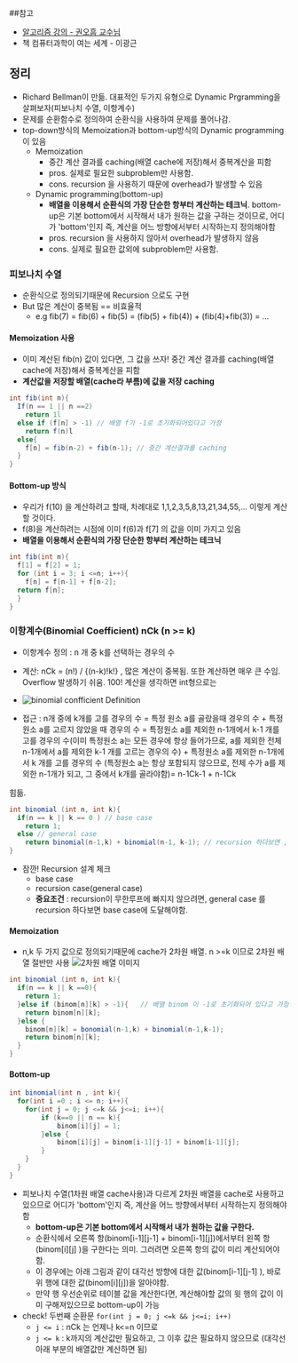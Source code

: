##참고
- [알고리즘 강의 - 권오흠 교수님](https://www.inflearn.com/course/알고리즘-강좌/)
- 책 컴퓨터과학이 여는 세계 - 이광근

## 정리
- Richard Bellman이 만듦. 대표적인 두가지 유형으로 Dynamic Prgramming을 살펴보자(피보나치 수열, 이항계수)
- 문제를 순환함수로 정의하여 순환식을 사용하여 문제를 풀어나감.
- top-down방식의 Memoization과 bottom-up방식의 Dynamic programming 이 있음
  - Memoization
    - 중간 계산 결과를 caching(배열 cache에 저장)해서 중복계산을 피함
    - pros. 실제로 필요한 subproblem만 사용함. 
    - cons. recursion 을 사용하기 때문에 overhead가 발생할 수 있음 
  - Dynamic programming(bottom-up)
    - **배열을 이용해서 순환식의 가장 단순한 항부터 계산하는 테크닉**. bottom-up은 기본 bottom에서 시작해서 내가 원하는 값을 구하는 것이므로, 어디가 'bottom'인지 즉, 계산을 어느 방향에서부터 시작하는지 정의해야함
    - pros. recursion 을 사용하지 않아서 overhead가 발생하지 않음
    - cons. 실제로 필요한 값외에 subproblem만 사용함. 

### 피보나치 수열
- 순환식으로 정의되기때문에 Recursion 으로도 구현
- But 많은 계산이 중복됨 == 비효율적 
  - e.g fib(7) = fib(6) + fib(5) = (fib(5) + fib(4)) + (fib(4)+fib(3)) = ...
#### **Memoization** 사용
- 이미 계산된 fib(n)	값이 있다면, 그 값을 쓰자! 중간 계산 결과를 caching(배열 cache에 저장)해서 중복계산을 피함
- **계산값을 저장할 배열(cache라 부름)에 값을 저장 caching**  

```java
int fib(int n){
  If(n == 1 || n ==2)
	return 1l
  else if (f[n] > -1) // 배열 f가 -1로 초기화되어있다고 가정
	return f(n)l
  else{
	f[n] = fib(n-2) + fib(n-1); // 중간 계산결과를 caching
  }
}
```
	
#### Bottom-up 방식
- 우리가 f(10) 을 계산하려고 할때, 차례대로 1,1,2,3,5,8,13,21,34,55,... 이렇게 계산할 것이다. 
- f(8)을 계산하려는 시점에 이미 f(6)과 f[7] 의 값을 이미 가지고 있음
- **배열을 이용해서 순환식의 가장 단순한 항부터 계산하는 테크닉**
  
```java
int fib(int n){
  f[1] = f[2] = 1;
  for (int i = 3; i <=n; i++){
  	f[n] = f[n-1] + f[n-2];
  return f[n]; 
  }
}	
```  

### 이항계수(Binomial Coefficient) nCk (n >= k)
- 이항계수 정의 : n 개 중 k를 선택하는 경우의 수
- 계산: nCk = (n!) / {(n-k)!k!} , 많은 계산이 중복됨. 또한 계산하면 매우 큰 수임. Overflow 발생하기 쉬움. 100! 계산을 생각하면 int형으로는

- ![binomial confficient Definition]()
- 접근 : n개 중에 k개를 고를 경우의 수 = 특정 원소 a를 골랐을때 경우의 수 + 특정원소 a를 고르지 않았을 때 경우의 수 = 특정원소 a를 제외한 n-1개에서 k-1 개를 고를 경우의 수(이미 특정원소 a는 모든 경우에 항상 들어가므로, a를 제외한 전체 n-1개에서 a를 제외한 k-1 개를 고르는 경우의 수) + 특정원소 a를 제외한 n-1개에서 k 개를 고를 경우의 수 (특정원소 a는 항상 포함되지 않으므로, 전체 수가 a를 제외한 n-1개가 되고, 그 중에서 k개를 골라야함)= n-1Ck-1 + n-1Ck

힘듦.  

```java
int binomial (int n, int k){
  if(n == k || k == 0 ) // base case
	return 1;
  else // general case
	return binomial(n-1,k) + binomial(n-1, k-1); // recursion 하다보면 , 첫 항은 n = k , 두번째 항은 k=0 에 도달하게 됨.
} 
```   

- 잠깐! Recursion 설계 체크 
	- base case
	- recursion case(general case)
	- **중요조건** : recursion이 무한루프에 빠지지 않으려면, general case 를 recursion 하다보면 base case에 도달해야함.   

#### Memoization
- n,k 두 가지 값으로 정의되기때문에 cache가 2차원 배열. n >=k 이므로 2차원 배열 절반만 사용 ![2차원 배열 이미지]()
```java
int binomial (int n, int k){
  if(n == k || k ==0){
	return 1;
  }else if (binom[n][k] > -1){   // 배열 binom 이 -1로 초기화되어 있다고 가정
	return binom[n][k];
  }else {
	binom[n][k] = bonomial(n-1,k) + binomial(n-1,k-1);
	return binom[n][k];
  }
}
```

#### Bottom-up
```java
int binomial(int n , int k){
  for(int i =0 ; i <= n; i++){
	for(int j = 0; j <=k && j<=i; i++){
		if (k==0 || n == k){
			binom[i][j] = 1;
		}else {
			binom[i][j] = binom[i-1][j-1] + binom[i-1][j];
		}
	}
  }
}
```
-  피보나치 수열(1차원 배열 cache사용)과 다르게 2차원 배열을 cache로 사용하고 있으므로 어디가 'bottom'인지 즉, 계산을 어느 방향에서부터 시작하는지 정의해야함
	- **bottom-up은 기본 bottom에서 시작해서 내가 원하는 값을 구한다.**
	-  순환식에서 오른쪽 항(binom[i-1][j-1] + binom[i-1][j])에서부터 왼쪽 항(binom[i][j] )을 구한다는 의미. 그러려면 오른쪽 항의 값이 미리 계산되어야함.
	- 이 경우에는 아래 그림과 같이 대각선 방향에 대한 값(binom[i-1][j-1] ), 바로 위 행에 대한 값(binom[i][j])을 알아야함. 
	- 만약 행 우선순위로 테이블 값을 계산한다면, 계산해야할 값의 윗 행의 값이 이미 구해져있으므로 bottom-up이 가능
- check! 두번째 순환문 `for(int j = 0; j <=k && j<=i; i++)`
  - `j <= i` :  nCk 는 언제나 k<=n 이므로
  - `j <= k` : k까지의 계산값만 필요하고, 그 이후 값은 필요하지 않으므로 (대각선 아래 부분의 배열값만 계산하면 됨) 

